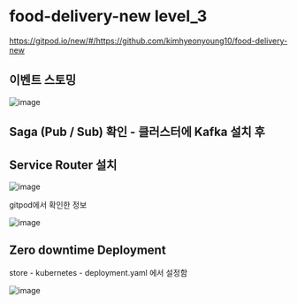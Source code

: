 # food-delivery-new level_3

https://gitpod.io/new/#/https://github.com/kimhyeonyoung10/food-delivery-new


## 이벤트 스토밍
![image](https://user-images.githubusercontent.com/81146708/203244109-63e70920-cc9e-4251-b7ed-ada21e3d7375.png)

## Saga (Pub / Sub) 확인 - 클러스터에 Kafka 설치 후

## Service Router 설치
![image](https://github.com/kimhyeonyoung10/food-delivery-new/assets/81146708/10f08510-3a82-4590-9a3c-6478127f5a34)


gitpod에서 확인한 정보


![image](https://github.com/kimhyeonyoung10/food-delivery-new/assets/81146708/9d4abbe7-28ee-40e4-b742-82363fe7cc75)

## Zero downtime Deployment


store - kubernetes - deployment.yaml 에서 설정함


![image](https://github.com/kimhyeonyoung10/food-delivery-new/assets/81146708/7b53a4b9-3a90-4c4c-a71d-4565901a3975)


